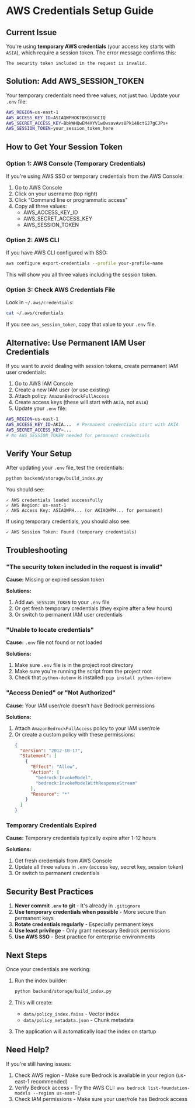 # AWS Credentials Setup Guide

## Current Issue

You're using **temporary AWS credentials** (your access key starts with `ASIA`), which require a session token. The error message confirms this:

```
The security token included in the request is invalid.
```

## Solution: Add AWS_SESSION_TOKEN

Your temporary credentials need three values, not just two. Update your `.env` file:

```bash
AWS_REGION=us-east-1
AWS_ACCESS_KEY_ID=ASIAQWPHOKTBKQU5GCIQ
AWS_SECRET_ACCESS_KEY=BbkWHQwEM4XYV1wOwsavAvs8Pk148ctGJ7gCJPs+
AWS_SESSION_TOKEN=your_session_token_here
```

## How to Get Your Session Token

### Option 1: AWS Console (Temporary Credentials)

If you're using AWS SSO or temporary credentials from the AWS Console:

1. Go to AWS Console
2. Click on your username (top right)
3. Click "Command line or programmatic access"
4. Copy all three values:
   - AWS_ACCESS_KEY_ID
   - AWS_SECRET_ACCESS_KEY
   - AWS_SESSION_TOKEN

### Option 2: AWS CLI

If you have AWS CLI configured with SSO:

```bash
aws configure export-credentials --profile your-profile-name
```

This will show you all three values including the session token.

### Option 3: Check AWS Credentials File

Look in `~/.aws/credentials`:

```bash
cat ~/.aws/credentials
```

If you see `aws_session_token`, copy that value to your `.env` file.

## Alternative: Use Permanent IAM User Credentials

If you want to avoid dealing with session tokens, create permanent IAM user credentials:

1. Go to AWS IAM Console
2. Create a new IAM user (or use existing)
3. Attach policy: `AmazonBedrockFullAccess`
4. Create access keys (these will start with `AKIA`, not `ASIA`)
5. Update your `.env` file:

```bash
AWS_REGION=us-east-1
AWS_ACCESS_KEY_ID=AKIA...  # Permanent credentials start with AKIA
AWS_SECRET_ACCESS_KEY=...
# No AWS_SESSION_TOKEN needed for permanent credentials
```

## Verify Your Setup

After updating your `.env` file, test the credentials:

```bash
python backend/storage/build_index.py
```

You should see:
```
✓ AWS credentials loaded successfully
✓ AWS Region: us-east-1
✓ AWS Access Key: ASIAQWPH... (or AKIAQWPH... for permanent)
```

If using temporary credentials, you should also see:
```
✓ AWS Session Token: Found (temporary credentials)
```

## Troubleshooting

### "The security token included in the request is invalid"

**Cause:** Missing or expired session token

**Solutions:**
1. Add `AWS_SESSION_TOKEN` to your `.env` file
2. Or get fresh temporary credentials (they expire after a few hours)
3. Or switch to permanent IAM user credentials

### "Unable to locate credentials"

**Cause:** `.env` file not found or not loaded

**Solutions:**
1. Make sure `.env` file is in the project root directory
2. Make sure you're running the script from the project root
3. Check that `python-dotenv` is installed: `pip install python-dotenv`

### "Access Denied" or "Not Authorized"

**Cause:** Your IAM user/role doesn't have Bedrock permissions

**Solutions:**
1. Attach `AmazonBedrockFullAccess` policy to your IAM user/role
2. Or create a custom policy with these permissions:
   ```json
   {
     "Version": "2012-10-17",
     "Statement": [
       {
         "Effect": "Allow",
         "Action": [
           "bedrock:InvokeModel",
           "bedrock:InvokeModelWithResponseStream"
         ],
         "Resource": "*"
       }
     ]
   }
   ```

### Temporary Credentials Expired

**Cause:** Temporary credentials typically expire after 1-12 hours

**Solutions:**
1. Get fresh credentials from AWS Console
2. Update all three values in `.env` (access key, secret key, session token)
3. Or switch to permanent credentials

## Security Best Practices

1. **Never commit `.env` to git** - It's already in `.gitignore`
2. **Use temporary credentials when possible** - More secure than permanent keys
3. **Rotate credentials regularly** - Especially permanent keys
4. **Use least privilege** - Only grant necessary Bedrock permissions
5. **Use AWS SSO** - Best practice for enterprise environments

## Next Steps

Once your credentials are working:

1. Run the index builder:
   ```bash
   python backend/storage/build_index.py
   ```

2. This will create:
   - `data/policy_index.faiss` - Vector index
   - `data/policy_metadata.json` - Chunk metadata

3. The application will automatically load the index on startup

## Need Help?

If you're still having issues:

1. Check AWS region - Make sure Bedrock is available in your region (us-east-1 recommended)
2. Verify Bedrock access - Try the AWS CLI: `aws bedrock list-foundation-models --region us-east-1`
3. Check IAM permissions - Make sure your user/role has Bedrock access
